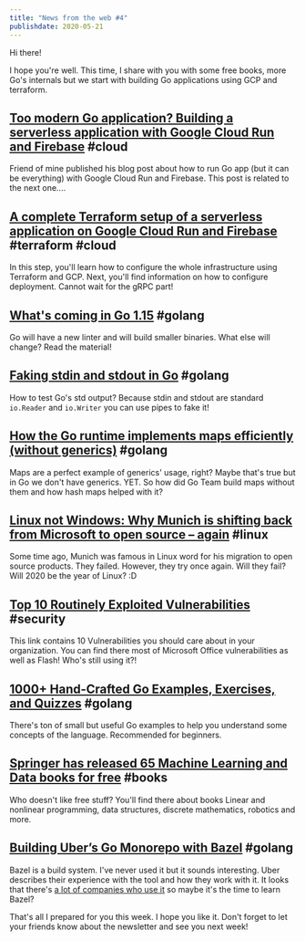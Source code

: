 ```yaml
---
title: "News from the web #4"
publishdate: 2020-05-21
---
```


Hi there!

I hope you're well. This time, I share with you with some free books, more Go's internals but we start with building Go applications using GCP and terraform.

## [Too modern Go application? Building a serverless application with Google Cloud Run and Firebase](https://threedots.tech/post/serverless-cloud-run-firebase-modern-go-application/) #cloud

Friend of mine published his blog post about how to run Go app (but it can be everything) with Google Cloud Run and Firebase. This post is related to the next one....

## [A complete Terraform setup of a serverless application on Google Cloud Run and Firebase](https://threedots.tech/post/complete-setup-of-serverless-application/) #terraform #cloud

In this step, you'll learn how to configure the whole infrastructure using Terraform and GCP. Next, you'll find information on how to configure deployment. Cannot wait for the gRPC part!

## [What's coming in Go 1.15](https://lwn.net/Articles/820217/) #golang

Go will have a new linter and will build smaller binaries. What else will change? Read the material!

## [Faking stdin and stdout in Go](https://eli.thegreenplace.net/2020/faking-stdin-and-stdout-in-go/) #golang

How to test Go's std output? Because stdin and stdout are standard `io.Reader` and `io.Writer` you can use pipes to fake it!

## [How the Go runtime implements maps efficiently (without generics)](https://dave.cheney.net/2018/05/29/how-the-go-runtime-implements-maps-efficiently-without-generics) #golang

Maps are a perfect example of generics' usage, right? Maybe that's true but in Go we don't have generics. YET. So how did Go Team build maps without them and how hash maps helped with it?

## [Linux not Windows: Why Munich is shifting back from Microsoft to open source – again](https://www.zdnet.com/article/linux-not-windows-why-munich-is-shifting-back-from-microsoft-to-open-source-again/) #linux

Some time ago, Munich was famous in Linux word for his migration to open source products. They failed. However, they try once again. Will they fail? Will 2020 be the year of Linux? :D

## [Top 10 Routinely Exploited Vulnerabilities](https://www.us-cert.gov/ncas/alerts/aa20-133a) #security

This link contains 10 Vulnerabilities you should care about in your organization. You can find there most of Microsoft Office vulnerabilities as well as Flash! Who's still using it?!

## [1000+ Hand-Crafted Go Examples, Exercises, and Quizzes](https://github.com/inancgumus/learngo) #golang

There's ton of small but useful Go examples to help you understand some concepts of the language. Recommended for beginners.

## [Springer has released 65 Machine Learning and Data books for free](https://towardsdatascience.com/springer-has-released-65-machine-learning-and-data-books-for-free-961f8181f189) #books

Who doesn't like free stuff? You'll find there about books Linear and nonlinear programming, data structures, discrete mathematics, robotics and more.

## [Building Uber’s Go Monorepo with Bazel](https://eng.uber.com/go-monorepo-bazel/) #golang

Bazel is a build system. I've never used it but it sounds interesting. Uber describes their experience with the tool and how they work with it. It looks that there's [a lot of companies who use it](https://github.com/bazelbuild/bazel/wiki/Bazel-Users) so maybe it's the time to learn Bazel?

That's all I prepared for you this week. I hope you like it. Don't forget to let your friends know about the newsletter and see you next week!

